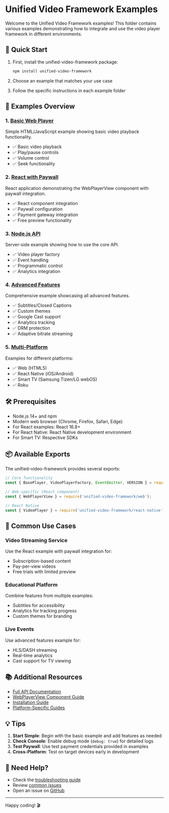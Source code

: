 # Unified Video Framework Examples

Welcome to the Unified Video Framework examples! This folder contains various examples demonstrating how to integrate and use the video player framework in different environments.

## 🚀 Quick Start

1. First, install the unified-video-framework package:
   ```bash
   npm install unified-video-framework
   ```

2. Choose an example that matches your use case
3. Follow the specific instructions in each example folder

## 📂 Examples Overview

### 1. [Basic Web Player](./1-basic-web-player/)
Simple HTML/JavaScript example showing basic video playback functionality.
- ✅ Basic video playback
- ✅ Play/pause controls
- ✅ Volume control
- ✅ Seek functionality

### 2. [React with Paywall](./2-react-paywall/)
React application demonstrating the WebPlayerView component with paywall integration.
- ✅ React component integration
- ✅ Paywall configuration
- ✅ Payment gateway integration
- ✅ Free preview functionality

### 3. [Node.js API](./3-nodejs-api/)
Server-side example showing how to use the core API.
- ✅ Video player factory
- ✅ Event handling
- ✅ Programmatic control
- ✅ Analytics integration

### 4. [Advanced Features](./4-advanced-features/)
Comprehensive example showcasing all advanced features.
- ✅ Subtitles/Closed Captions
- ✅ Custom themes
- ✅ Google Cast support
- ✅ Analytics tracking
- ✅ DRM protection
- ✅ Adaptive bitrate streaming

### 5. [Multi-Platform](./5-multi-platform/)
Examples for different platforms:
- ✅ Web (HTML5)
- ✅ React Native (iOS/Android)
- ✅ Smart TV (Samsung Tizen/LG webOS)
- ✅ Roku

## 🛠️ Prerequisites

- Node.js 14+ and npm
- Modern web browser (Chrome, Firefox, Safari, Edge)
- For React examples: React 16.8+
- For React Native: React Native development environment
- For Smart TV: Respective SDKs

## 📦 Available Exports

The unified-video-framework provides several exports:

```javascript
// Core functionality
const { BasePlayer, VideoPlayerFactory, EventEmitter, VERSION } = require('unified-video-framework');

// Web-specific (React component)
const { WebPlayerView } = require('unified-video-framework/web');

// React Native
const { VideoPlayer } = require('unified-video-framework/react-native');
```

## 🎯 Common Use Cases

### Video Streaming Service
Use the React example with paywall integration for:
- Subscription-based content
- Pay-per-view videos
- Free trials with limited preview

### Educational Platform
Combine features from multiple examples:
- Subtitles for accessibility
- Analytics for tracking progress
- Custom themes for branding

### Live Events
Use advanced features example for:
- HLS/DASH streaming
- Real-time analytics
- Cast support for TV viewing

## 📚 Additional Resources

- [Full API Documentation](../docs/README.md)
- [WebPlayerView Component Guide](../WEBPLAYERVIEW_GUIDE.md)
- [Installation Guide](../INSTALLATION.md)
- [Platform-Specific Guides](../docs/platforms/)

## 💡 Tips

1. **Start Simple**: Begin with the basic example and add features as needed
2. **Check Console**: Enable debug mode (`debug: true`) for detailed logs
3. **Test Paywall**: Use test payment credentials provided in examples
4. **Cross-Platform**: Test on target devices early in development

## 🤝 Need Help?

- Check the [troubleshooting guide](../docs/TROUBLESHOOTING.md)
- Review [common issues](../docs/FAQ.md)
- Open an issue on [GitHub](https://github.com/flicknexs/unified-video-framework)

---

Happy coding! 🎬
